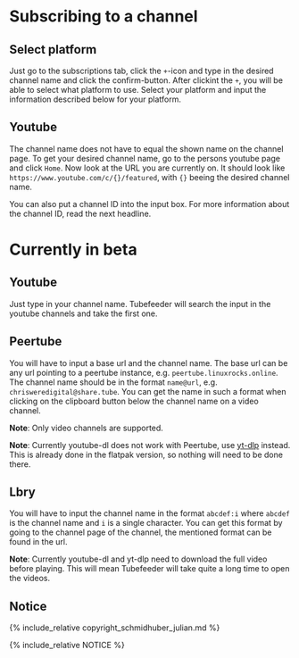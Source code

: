 # Subscribing to a channel

## Select platform

Just go to the subscriptions tab, click the `+`-icon and type in the desired channel name and click the confirm-button.
After clickint the `+`, you will be able to select what platform to use.
Select your platform and input the information described below for your platform.

## Youtube

The channel name does not have to equal the shown name on the channel page. 
To get your desired channel name, go to the persons youtube page and click `Home`.
Now look at the URL you are currently on. 
It should look like `https://www.youtube.com/c/{}/featured`, with `{}` beeing the desired channel name.

You can also put a channel ID into the input box.
For more information about the channel ID, read the next headline.

# Currently in beta

## Youtube

Just type in your channel name. Tubefeeder will search the input in the youtube channels and take the first one.

## Peertube

You will have to input a base url and the channel name.
The base url can be any url pointing to a peertube instance, e.g. `peertube.linuxrocks.online`.
The channel name should be in the format `name@url`, e.g. `chrisweredigital@share.tube`.
You can get the name in such a format when clicking on the clipboard button below the channel name on a video channel.

__Note__: Only video channels are supported.

__Note__: Currently youtube-dl does not work with Peertube, use [yt-dlp](https://github.com/yt-dlp/yt-dlp) instead.
This is already done in the flatpak version, so nothing will need to be done there.

## Lbry

You will have to input the channel name in the format `abcdef:i` where `abcdef` is the channel name and `i` 
is a single character. You can get this format by going to the channel page of the channel, the mentioned format 
can be found in the url.

__Note__: Currently youtube-dl and yt-dlp need to download the full video before playing.
This will mean Tubefeeder will take quite a long time to open the videos.

## Notice

{% include_relative copyright_schmidhuber_julian.md %}

{% include_relative NOTICE %}
